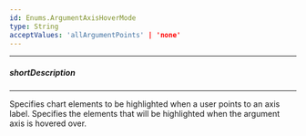 ```yaml
---
id: Enums.ArgumentAxisHoverMode
type: String
acceptValues: 'allArgumentPoints' | 'none'
---
```

---
##### shortDescription
<!-- Description goes here -->

---
<!-- Description goes here -->
Specifies chart elements to be highlighted when a user points to an axis label.
Specifies the elements that will be highlighted when the argument axis is hovered over.